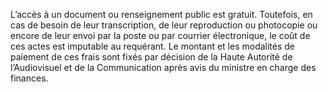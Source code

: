 L’accès à un document ou renseignement public est gratuit.
Toutefois, en cas de besoin de leur transcription, de leur reproduction ou photocopie ou encore de leur envoi par la poste ou par courrier électronique, le coût de ces actes est imputable au requérant.
Le montant et les modalités de paiement de ces frais sont fixés par décision de la Haute Autorité de l’Audiovisuel et de la Communication après avis du ministre en charge des finances.